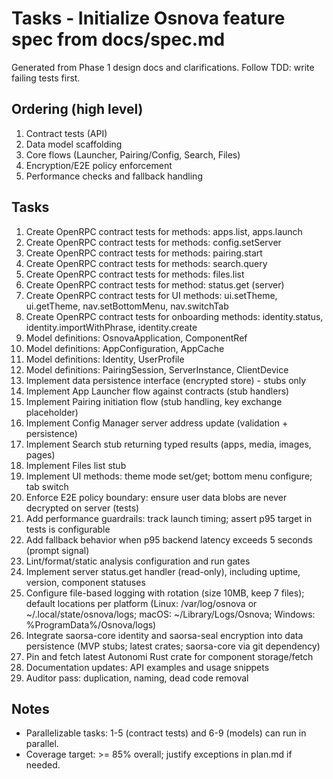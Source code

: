 # Tasks - Initialize Osnova feature spec from docs/spec.md

Generated from Phase 1 design docs and clarifications. Follow TDD: write failing tests first.

## Ordering (high level)
1. Contract tests (API)
2. Data model scaffolding
3. Core flows (Launcher, Pairing/Config, Search, Files)
4. Encryption/E2E policy enforcement
5. Performance checks and fallback handling

## Tasks
1. Create OpenRPC contract tests for methods: apps.list, apps.launch
2. Create OpenRPC contract tests for methods: config.setServer
3. Create OpenRPC contract tests for methods: pairing.start
4. Create OpenRPC contract tests for methods: search.query
5. Create OpenRPC contract tests for methods: files.list
6. Create OpenRPC contract tests for method: status.get (server)
7. Create OpenRPC contract tests for UI methods: ui.setTheme, ui.getTheme, nav.setBottomMenu, nav.switchTab
8. Create OpenRPC contract tests for onboarding methods: identity.status, identity.importWithPhrase, identity.create
9. Model definitions: OsnovaApplication, ComponentRef
10. Model definitions: AppConfiguration, AppCache
11. Model definitions: Identity, UserProfile
10. Model definitions: PairingSession, ServerInstance, ClientDevice
11. Implement data persistence interface (encrypted store) - stubs only
12. Implement App Launcher flow against contracts (stub handlers)
13. Implement Pairing initiation flow (stub handling, key exchange placeholder)
14. Implement Config Manager server address update (validation + persistence)
15. Implement Search stub returning typed results (apps, media, images, pages)
16. Implement Files list stub
17. Implement UI methods: theme mode set/get; bottom menu configure; tab switch
18. Enforce E2E policy boundary: ensure user data blobs are never decrypted on server (tests)
19. Add performance guardrails: track launch timing; assert p95 target in tests is configurable
20. Add fallback behavior when p95 backend latency exceeds 5 seconds (prompt signal)
21. Lint/format/static analysis configuration and run gates
22. Implement server status.get handler (read-only), including uptime, version, component statuses
23. Configure file-based logging with rotation (size 10MB, keep 7 files); default locations per platform (Linux: /var/log/osnova or ~/.local/state/osnova/logs; macOS: ~/Library/Logs/Osnova; Windows: %ProgramData%/Osnova/logs)
24. Integrate saorsa-core identity and saorsa-seal encryption into data persistence (MVP stubs; latest crates; saorsa-core via git dependency)
25. Pin and fetch latest Autonomi Rust crate for component storage/fetch
26. Documentation updates: API examples and usage snippets
27. Auditor pass: duplication, naming, dead code removal

## Notes
- Parallelizable tasks: 1-5 (contract tests) and 6-9 (models) can run in parallel.
- Coverage target: >= 85% overall; justify exceptions in plan.md if needed.

